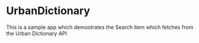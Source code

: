 # UrbanDictionary
This is a sample app which demostrates the Search item which fetches from the Urban Dictionary API
